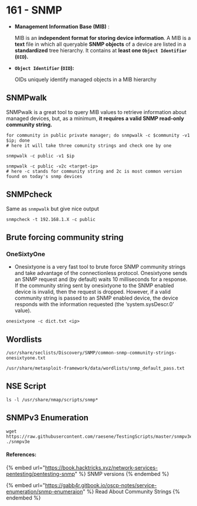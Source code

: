 # 161 - SNMP

*   **Management Information Base (MIB)** :&#x20;

    MIB is an **independent format for storing device information**. A MIB is a **text** file in which all queryable **SNMP objects** of a device are listed in a **standardized** tree hierarchy. It contains at **least one `Object Identifier` (`OID`).**



*   **`Object Identifier` (`OID`):**

    OIDs uniquely identify managed objects in a MIB hierarchy

## SNMPwalk

SNMPwalk is a great tool to query MIB values to retrieve information about managed devices, but, as a minimum, **it requires a valid SNMP read-only community string.**

```
for community in public private manager; do snmpwalk -c $community -v1 $ip; done
# here it will take three comunity strings and check one by one

snmpwalk -c public -v1 $ip

snmpwalk -c public -v2c <target-ip>
# here -c stands for community string and 2c is most common version found on today's snmp devices
```

## SNMPcheck

Same as `snmpwalk` but give nice output

```
snmpcheck -t 192.168.1.X -c public
```

## Brute forcing community string

### OneSixtyOne

* Onesixtyone is a very fast tool to brute force SNMP community strings and take advantage of the connectionless protocol. Onesixtyone sends an SNMP request and (by default) waits 10 milliseconds for a response. If the community string sent by onesixtyone to the SNMP enabled device is invalid, then the request is dropped. However, if a valid community string is passed to an SNMP enabled device, the device responds with the information requested (the ‘system.sysDescr.0’ value).

```
onesixtyone -c dict.txt <ip>
```

## Wordlists&#x20;

```
/usr/share/seclists/Discovery/SNMP/common-snmp-community-strings-onesixtyone.txt

/usr/share/metasploit-framework/data/wordlists/snmp_default_pass.txt
```

## NSE Script

```
ls -l /usr/share/nmap/scripts/snmp*
```

## SNMPv3 Enumeration

```
wget https://raw.githubusercontent.com/raesene/TestingScripts/master/snmpv3enum.rb; ./snmpv3e
```

#### References:

{% embed url="https://book.hacktricks.xyz/network-services-pentesting/pentesting-snmp" %}
SNMP versions
{% endembed %}

{% embed url="https://gabb4r.gitbook.io/oscp-notes/service-enumeration/snmp-enumeraion" %}
Read About Community Strings
{% endembed %}

